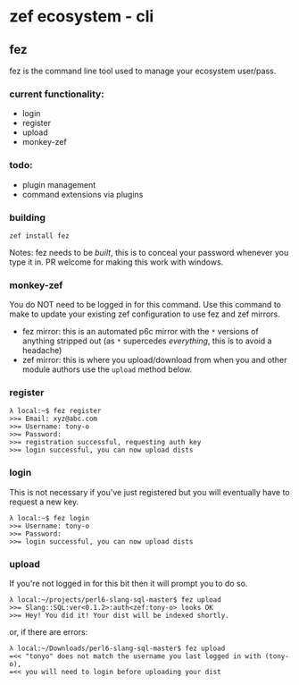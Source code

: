 # zef ecosystem - cli

## fez

fez is the command line tool used to manage your ecosystem user/pass.

### current functionality:

* login
* register
* upload
* monkey-zef

### todo:

* plugin management
* command extensions via plugins

### building

```
zef install fez
```

Notes: fez needs to be *built*, this is to conceal your password whenever you type it in.  PR welcome for making this work with windows.

### monkey-zef

You do NOT need to be logged in for this command. Use this command to make to update your existing zef configuration to use fez and zef mirrors.

* fez mirror: this is an automated p6c mirror with the `*` versions of anything stripped out (as `*` supercedes _everything_, this is to avoid a headache)
* zef mirror: this is where you upload/download from when you and other module authors use the `upload` method below.

### register

```
λ local:~$ fez register
>>= Email: xyz@abc.com
>>= Username: tony-o
>>= Password:
>>= registration successful, requesting auth key
>>= login successful, you can now upload dists
```

### login

This is not necessary if you've just registered but you will eventually have to request a new key.

```
λ local:~$ fez login
>>= Username: tony-o
>>= Password:
>>= login successful, you can now upload dists
```

### upload

If you're not logged in for this bit then it will prompt you to do so.

```
λ local:~/projects/perl6-slang-sql-master$ fez upload
>>= Slang::SQL:ver<0.1.2>:auth<zef:tony-o> looks OK
>>= Hey! You did it! Your dist will be indexed shortly.
```

or, if there are errors:

```
λ local:~/Downloads/perl6-slang-sql-master$ fez upload
=<< "tonyo" does not match the username you last logged in with (tony-o),
=<< you will need to login before uploading your dist
```
